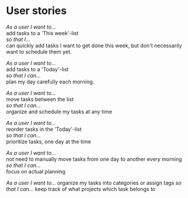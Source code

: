 # User stories

_As a user I want to..._  
    add tasks to a 'This week'-list  
_so that I..._  
    can quickly add tasks I want to get done this week, but don't necessarily want to schedule them yet.

_As a user I want to..._  
    add tasks to a 'Today'-list  
_so that I can..._  
    plan my day carefully each morning.

_As a user I want to..._  
    move tasks between the list  
_so that I can..._  
    organize and schedule my tasks at any time

_As a user I want to..._  
    reorder tasks in the 'Today'-list  
_so that I can..._  
    prioritize tasks, one day at the time

_As a user I want to..._  
    not need to manually move tasks from one day to another every morning  
_so that I can..._  
    focus on actual planning

_As a user I want to..._
    organize my tasks into categories or assign tags
_so that I can..._
    keep track of what projects which task belongs to
